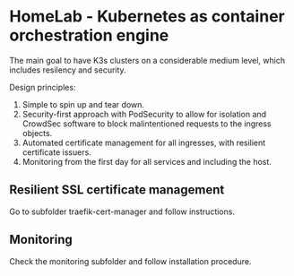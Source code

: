 
# HomeLab - Kubernetes as container orchestration engine
The main goal to have K3s clusters on a considerable medium level, which includes resilency and security.

Design principles:
1. Simple to spin up and tear down.
2. Security-first approach with PodSecurity to allow for isolation and CrowdSec software to block malintentioned requests to the ingress objects.
3. Automated certificate management for all ingresses, with resilient certificate issuers.
4. Monitoring from the first day for all services and including the host.


## Resilient SSL certificate management
Go to subfolder traefik-cert-manager and follow instructions.

## Monitoring
Check the monitoring subfolder and follow installation procedure.

